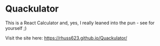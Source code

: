 # Quackulator
This is a React Calculator and, yes, I really leaned into the pun - see for yourself ;) 

Visit the site here: https://rhuss623.github.io/Quackulator/
